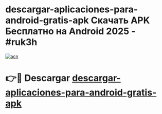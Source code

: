 # descargar-aplicaciones-para-android-gratis-apk Скачать APK Бесплатно на Android 2025 - #ruk3h

[![acn](https://github.com/user-attachments/assets/0f9c940e-d8b0-45ae-aac7-cd30a18b3e1c)](https://apps.freeplayer.one?title=descargar-aplicaciones-para-android-gratis-apk&ref=9RF)

# 👉🔴 Descargar [descargar-aplicaciones-para-android-gratis-apk](https://apps.freeplayer.one?title=descargar-aplicaciones-para-android-gratis-apk&ref=9RF)